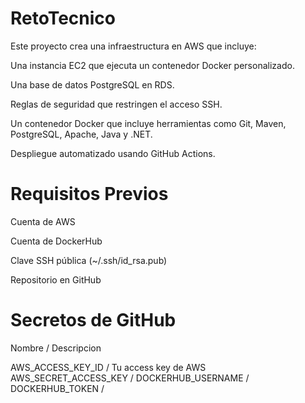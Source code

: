 # RetoTecnico

Este proyecto crea una infraestructura en AWS que incluye:

Una instancia EC2 que ejecuta un contenedor Docker personalizado.

Una base de datos PostgreSQL en RDS.

Reglas de seguridad que restringen el acceso SSH.

Un contenedor Docker que incluye herramientas como Git, Maven, PostgreSQL, Apache, Java y .NET.

Despliegue automatizado usando GitHub Actions.

# Requisitos Previos 

Cuenta de AWS

Cuenta de DockerHub

Clave SSH pública (~/.ssh/id_rsa.pub)

Repositorio en GitHub

# Secretos de GitHub

Nombre  / Descripcion 

AWS_ACCESS_KEY_ID	/ Tu access key de AWS
AWS_SECRET_ACCESS_KEY / 
DOCKERHUB_USERNAME /
DOCKERHUB_TOKEN / 
